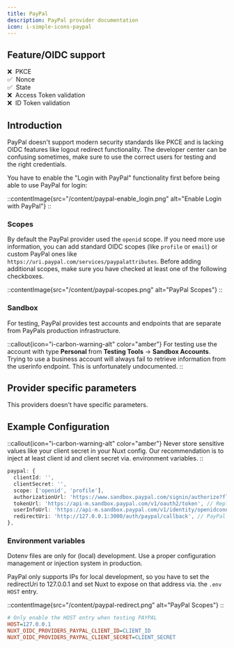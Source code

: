 ```yaml
---
title: PayPal
description: PayPal provider documentation
icon: i-simple-icons-paypal
---
```


## Feature/OIDC support

❌&nbsp; PKCE<br>
✅&nbsp; Nonce<br>
✅&nbsp; State<br>
❌&nbsp; Access Token validation<br>
❌&nbsp; ID Token validation<br>

## Introduction

PayPal doesn't support modern security standards like PKCE and is lacking OIDC features like logout redirect functionality.
The developer center can be confusing sometimes, make sure to use the correct users for testing and the right credentials.

You have to enable the "Login with PayPal" functionality first before being able to use PayPal for login:

::contentImage{src="/content/paypal-enable_login.png" alt="Enable Login with PayPal"}
::

### Scopes

By default the PayPal provider used the `openid` scope. If you need more use information, you can add standard OIDC scopes (like `profile` or `email`) or custom PayPal ones like `https://uri.paypal.com/services/paypalattributes`.
Before adding additional scopes, make sure you have checked at least one of the following checkboxes.

::contentImage{src="/content/paypal-scopes.png" alt="PayPal Scopes"}
::

### Sandbox

For testing, PayPal provides test accounts and endpoints that are separate from PayPals production infrastructure.

::callout{icon="i-carbon-warning-alt" color="amber"}
For testing use the account with type **Personal** from **Testing Tools** -> **Sandbox Accounts**. Trying to use a business account will always fail to retrieve information from the userinfo endpoint. This is unfortunately undocumented.
::

## Provider specific parameters

This providers doesn't have specific parameters.

## Example Configuration

::callout{icon="i-carbon-warning-alt" color="amber"}
Never store sensitive values like your client secret in your Nuxt config. Our recommendation is to inject at least client id and client secret via. environment variables.
::

```typescript [nuxt.config.ts]
paypal: {
  clientId: '',
  clientSecret: '',
  scope: ['openid', 'profile'],
  authorizationUrl: 'https://www.sandbox.paypal.com/signin/authorize?flowEntry=static', // Replace depending on sandbox or production environment
  tokenUrl: 'https://api-m.sandbox.paypal.com/v1/oauth2/token', // Replace depending on sandbox or production environment
  userInfoUrl: 'https://api-m.sandbox.paypal.com/v1/identity/openidconnect/userinfo?schema=openid', // Replace depending on sandbox or production environment
  redirectUri: 'http://127.0.0.1:3000/auth/paypal/callback', // PayPal doesn't support localhost for http, only 127.0.0.1
},
```

### Environment variables

Dotenv files are only for (local) development. Use a proper configuration management or injection system in production.

PayPal only supports IPs for local development, so you have to set the redirectUri to 127.0.0.1 and set Nuxt to expose on that address via. the `.env` `HOST` entry.

::contentImage{src="/content/paypal-redirect.png" alt="PayPal Scopes"}
::

```ini [.env]
# Only enable the HOST entry when testing PAYPAL
HOST=127.0.0.1
NUXT_OIDC_PROVIDERS_PAYPAL_CLIENT_ID=CLIENT_ID
NUXT_OIDC_PROVIDERS_PAYPAL_CLIENT_SECRET=CLIENT_SECRET
```